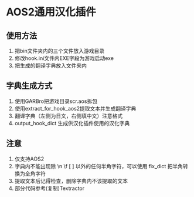 # AOS2通用汉化插件

## 使用方法
1. 把bin文件夹内的三个文件放入游戏目录
2. 修改hook.ini文件内EXE字段为游戏启动exe
3. 把生成的翻译字典放入文件夹内

## 字典生成方式
1. 使用GARBro把游戏目录scr.aos拆包
2. 使用extract_for_hook_aos2提取文本并生成翻译字典
3. 翻译字典（左侧为日文，右侧填中文）注意格式
4. output_hook_dict 生成供汉化插件使用的汉化字典

## 注意
1. 仅支持AOS2
2. 字典内不能出现除 \\n \\f [ ] 以外的任何半角字符，可以使用 fix_dict 把半角转换为全角字符
3. 提取文本后记得检查，删除字典内不该提取的文本
4. 部分代码参考(复制)Textractor
